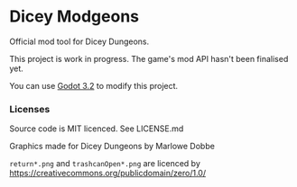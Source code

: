 # Dicey Modgeons

Official mod tool for Dicey Dungeons.

This project is work in progress. The game's mod API hasn't been finalised yet.

You can use [Godot 3.2](https://godotengine.org/download) to modify this project.

### Licenses
Source code is MIT licenced. See LICENSE.md

Graphics made for Dicey Dungeons by Marlowe Dobbe

`return*.png` and `trashcanOpen*.png` are licenced by https://creativecommons.org/publicdomain/zero/1.0/
